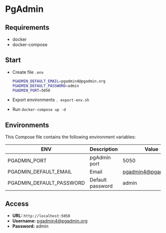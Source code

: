 # PgAdmin

## Requirements

* docker
* docker-compose

## Start

* Create file `.env`

  ```bash
  PGADMIN_DEFAULT_EMAIL=pgadmin4@pgadmin.org
  PGADMIN_DEFAULT_PASSWORD=admin
  PGADMIN_PORT=5050
  ```

* Export environments `. export-env.sh`
* Run `docker-compose up -d`

## Environments

This Compose file contains the following environment variables:

| ENV             |  Description                                                   | Value                | Required  |
|---|---|---|---|
| PGADMIN_PORT                | pgAdmin port                                       | 5050                 | false     |
| PGADMIN_DEFAULT_EMAIL       | Email                                              | pgadmin4@pgadmin.org | false     |
| PGADMIN_DEFAULT_PASSWORD    | Default password                                   | admin                | false     |

## Access

* **URL:** `http://localhost:5050`
* **Username:** pgadmin4@pgadmin.org
* **Password:** admin

